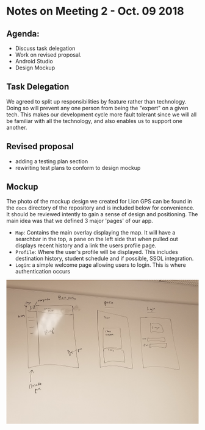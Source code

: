 # Notes on Meeting 2 - Oct. 09 2018

## Agenda:

* Discuss task delegation
* Work on revised proposal.
* Android Studio
* Design Mockup

## Task Delegation
 
We agreed to split up responsibilities by feature rather than technology. Doing so will prevent any one person from being the "expert" on a given tech. This makes our development cycle more fault tolerant since we will all be familiar with all the technology, and also enables us to support one another. 

## Revised proposal
* adding a testing plan section
* rewiriting test plans to conform to design mockup

## Mockup

The photo of the mockup design we created for Lion GPS can be found in the `docs` directory of the repository and is included below for convenience. It should be reviewed intently to gain a sense of design and positioning. The main idea was that we defined 3 major 'pages' of our app.

* `Map`: Contains the main overlay displaying the map. It will have a searchbar in the top, a pane on the left side that when pulled out displays recent history and a link the users profile page. 
* `Profile`: Where the user's profile will be displayed. This includes destination history, student schedule and if possible, SSOL integration. 
* `Login`: a simple welcome page allowing users to login. This is where authentication occurs

![mockup design for LionGPS](../docs/LionGPSmock.jpg?raw=true "Lion GPS Design Mockup")

